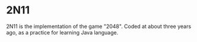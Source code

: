 # 2N11
2N11 is the implementation of the game "2048". 
Coded at about three years ago, as a practice for learning Java language.
